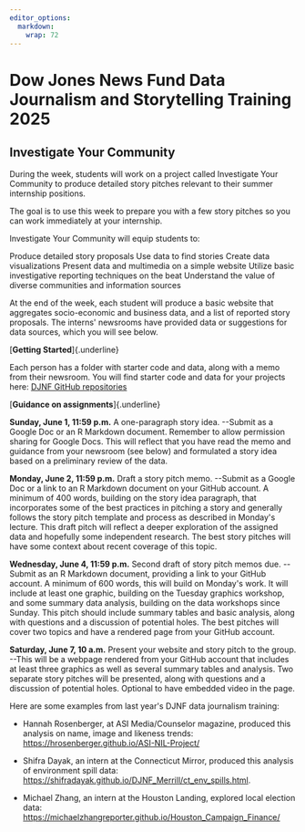 ```yaml
---
editor_options: 
  markdown: 
    wrap: 72
---
```


# Dow Jones News Fund Data Journalism and Storytelling Training 2025

## Investigate Your Community

During the week, students will work on a project called Investigate Your
Community to produce detailed story pitches relevant to their summer
internship positions.

The goal is to use this week to prepare you with a few story pitches so
you can work immediately at your internship.

Investigate Your Community will equip students to:

Produce detailed story proposals Use data to find stories Create data
visualizations Present data and multimedia on a simple website Utilize
basic investigative reporting techniques on the beat Understand the
value of diverse communities and information sources

At the end of the week, each student will produce a basic website that
aggregates socio-economic and business data, and a list of reported
story proposals. The interns' newsrooms have provided data or
suggestions for data sources, which you will see below.

[**Getting Started**]{.underline}

Each person has a folder with starter code and data, along with a memo
from their newsroom. You will find starter code and data for your
projects here: [DJNF GitHub
repositories](https://github.com/orgs/djnf-data-2025/repositories)

[**Guidance on assignments**]{.underline}

**Sunday, June 1, 11:59 p.m.** A one-paragraph story idea. --Submit as a
Google Doc or an R Markdown document. Remember to allow permission
sharing for Google Docs. This will reflect that you have read the memo
and guidance from your newsroom (see below) and formulated a story idea
based on a preliminary review of the data.

**Monday, June 2, 11:59 p.m.** Draft a story pitch memo. --Submit as a
Google Doc or a link to an R Markdown document on your GitHub account. A
minimum of 400 words, building on the story idea paragraph, that
incorporates some of the best practices in pitching a story and
generally follows the story pitch template and process as described in
Monday's lecture. This draft pitch will reflect a deeper exploration of
the assigned data and hopefully some independent research. The best
story pitches will have some context about recent coverage of this
topic.

**Wednesday, June 4, 11:59 p.m.** Second draft of story pitch memos due.
--Submit as an R Markdown document, providing a link to your GitHub
account. A minimum of 600 words, this will build on Monday's work. It
will include at least one graphic, building on the Tuesday graphics
workshop, and some summary data analysis, building on the data workshops
since Sunday. This pitch should include summary tables and basic
analysis, along with questions and a discussion of potential holes. The
best pitches will cover two topics and have a rendered page from your
GitHub account.

**Saturday, June 7, 10 a.m.** Present your website and story pitch to
the group. --This will be a webpage rendered from your GitHub account
that includes at least three graphics as well as several summary tables
and analysis. Two separate story pitches will be presented, along with
questions and a discussion of potential holes. Optional to have embedded
video in the page.

Here are some examples from last year's DJNF data journalism training:

-   Hannah Rosenberger, at ASI Media/Counselor magazine, produced this
    analysis on name, image and likeness trends:
    <https://hrosenberger.github.io/ASI-NIL-Project/>

-   Shifra Dayak, an intern at the Connecticut Mirror, produced this
    analysis of environment spill data:
    <https://shifradayak.github.io/DJNF_Merrill/ct_env_spills.html>.

-   Michael Zhang, an intern at the Houston Landing, explored local
    election data:
    <https://michaelzhangreporter.github.io/Houston_Campaign_Finance/>
